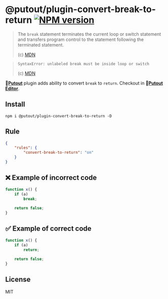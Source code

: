 # @putout/plugin-convert-break-to-return [![NPM version][NPMIMGURL]][NPMURL]

[NPMIMGURL]: https://img.shields.io/npm/v/@putout/plugin-convert-break-to-return.svg?style=flat&longCache=true
[NPMURL]: https://npmjs.org/package/@putout/plugin-convert-break-to-return "npm"

> The `break` statement terminates the current loop or switch statement and transfers program control to the statement following the terminated statement.
>
> (c) [MDN](https://developer.mozilla.org/en-US/docs/Web/JavaScript/Reference/Operators/Spread_syntax)

> `SyntaxError: unlabeled break must be inside loop or switch`
>
> (c) [MDN](https://developer.mozilla.org/en-US/docs/Web/JavaScript/Reference/Errors/Bad_break)

🐊[**Putout**](https://github.com/coderaiser/putout) plugin adds ability to convert `break` to `return`. Checkout in 🐊[**Putout Editor**](https://putout.cloudcmd.io/#/gist/a321ee4d76a066c17835b4aa50f91499/10646f7383b8d58cda02417485d5281955da95be).

## Install

```
npm i @putout/plugin-convert-break-to-return -D
```

## Rule

```json
{
    "rules": {
        "convert-break-to-return": "on"
    }
}
```

## ❌ Example of incorrect code

```ts
function x() {
    if (a)
        break;
    
    return false;
}
```

## ✅ Example of correct code

```js
function x() {
    if (a)
        return;
    
    return false;
}
```

## License

MIT
